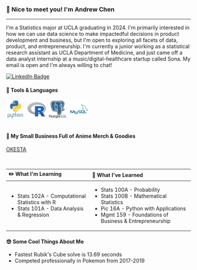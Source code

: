 ### 👋 Nice to meet you! I'm Andrew Chen
---
I'm a Statistics major at UCLA graduating in 2024. I'm primarily interested in how we can use data science to make impactedful decisions in product development and business, but I'm open to exploring all facets of data, product, and entrepreneurship. I'm currently a junior working as a statistical research assistant as UCLA Department of Medicine, and just came off a data analyst internship at a music/digital-healthcare startup called Sona. My email is open and I'm always willing to chat!

<div id="badges">
  <a href="https://www.linkedin.com/in/andrew-chen-044ba2178/">
    <img src="https://img.shields.io/badge/LinkedIn-blue?style=for-the-badge&logo=linkedin&logoColor=white" alt="LinkedIn Badge"/>
  </a>
</div>


#### :wrench: Tools & Languages

<div>
  <img src="https://github.com/devicons/devicon/blob/master/icons/python/python-original-wordmark.svg" title="MySQL"  alt="MySQL" width="50" height="50"/>&nbsp;
  <img src="https://github.com/devicons/devicon/blob/master/icons/r/r-original.svg" title="MySQL"  alt="MySQL" width="50" height="50"/>&nbsp;
  <img src="https://github.com/devicons/devicon/blob/master/icons/postgresql/postgresql-original-wordmark.svg" title="MySQL"  alt="MySQL" width="50"height="50"/>&nbsp;
  <img src="https://github.com/devicons/devicon/blob/master/icons/mysql/mysql-plain-wordmark.svg" title="MySQL"  alt="MySQL" width="50" height="50"/>&nbsp;
</div> 

<br/>

#### :briefcase: My Small Business Full of Anime Merch & Goodies
[OKESTA](https://www.okesta.com)

<br/>

| :pencil2: What I'm Learning       | :apple: What I've Learned           |
|:--|:--|
| <ul><li>Stats 102A - Computational Statistics with R</li><li>Stats 101A - Data Analysis & Regression</li></ul>|<ul><li>Stats 100A - Probability</li><li>Stats 100B - Mathematical Statistics</li><li>Pic 16A - Python with Applications</li><li>Mgmt 159 - Foundations of Business & Entrepreneurship</li></ul>|

#### :sunglasses: Some Cool Things About Me
- Fastest Rubik's Cube solve is 13.69 seconds
- Competed professionally in Pokemon from 2017-2019
